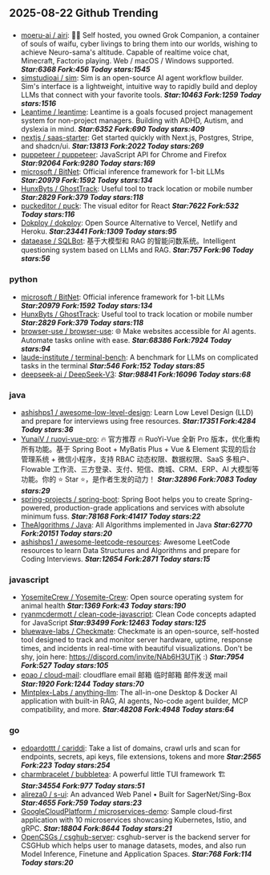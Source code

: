 ## 2025-08-22 Github Trending

### 
* [moeru-ai / airi](https://github.com/moeru-ai/airi): 💖🧸 Self hosted, you owned Grok Companion, a container of souls of waifu, cyber livings to bring them into our worlds, wishing to achieve Neuro-sama's altitude. Capable of realtime voice chat, Minecraft, Factorio playing. Web / macOS / Windows supported. ***Star:6368 Fork:456 Today stars:1545***
* [simstudioai / sim](https://github.com/simstudioai/sim): Sim is an open-source AI agent workflow builder. Sim's interface is a lightweight, intuitive way to rapidly build and deploy LLMs that connect with your favorite tools. ***Star:10463 Fork:1259 Today stars:1516***
* [Leantime / leantime](https://github.com/Leantime/leantime): Leantime is a goals focused project management system for non-project managers. Building with ADHD, Autism, and dyslexia in mind. ***Star:6352 Fork:690 Today stars:409***
* [nextjs / saas-starter](https://github.com/nextjs/saas-starter): Get started quickly with Next.js, Postgres, Stripe, and shadcn/ui. ***Star:13813 Fork:2022 Today stars:269***
* [puppeteer / puppeteer](https://github.com/puppeteer/puppeteer): JavaScript API for Chrome and Firefox ***Star:92064 Fork:9280 Today stars:169***
* [microsoft / BitNet](https://github.com/microsoft/BitNet): Official inference framework for 1-bit LLMs ***Star:20979 Fork:1592 Today stars:134***
* [HunxByts / GhostTrack](https://github.com/HunxByts/GhostTrack): Useful tool to track location or mobile number ***Star:2829 Fork:379 Today stars:118***
* [puckeditor / puck](https://github.com/puckeditor/puck): The visual editor for React ***Star:7622 Fork:532 Today stars:116***
* [Dokploy / dokploy](https://github.com/Dokploy/dokploy): Open Source Alternative to Vercel, Netlify and Heroku. ***Star:23441 Fork:1309 Today stars:95***
* [dataease / SQLBot](https://github.com/dataease/SQLBot): 基于大模型和 RAG 的智能问数系统。Intelligent questioning system based on LLMs and RAG. ***Star:757 Fork:96 Today stars:56***

### python
* [microsoft / BitNet](https://github.com/microsoft/BitNet): Official inference framework for 1-bit LLMs ***Star:20979 Fork:1592 Today stars:134***
* [HunxByts / GhostTrack](https://github.com/HunxByts/GhostTrack): Useful tool to track location or mobile number ***Star:2829 Fork:379 Today stars:118***
* [browser-use / browser-use](https://github.com/browser-use/browser-use): 🌐 Make websites accessible for AI agents. Automate tasks online with ease. ***Star:68386 Fork:7924 Today stars:94***
* [laude-institute / terminal-bench](https://github.com/laude-institute/terminal-bench): A benchmark for LLMs on complicated tasks in the terminal ***Star:546 Fork:152 Today stars:85***
* [deepseek-ai / DeepSeek-V3](https://github.com/deepseek-ai/DeepSeek-V3):  ***Star:98841 Fork:16096 Today stars:68***

### java
* [ashishps1 / awesome-low-level-design](https://github.com/ashishps1/awesome-low-level-design): Learn Low Level Design (LLD) and prepare for interviews using free resources. ***Star:17351 Fork:4284 Today stars:36***
* [YunaiV / ruoyi-vue-pro](https://github.com/YunaiV/ruoyi-vue-pro): 🔥 官方推荐 🔥 RuoYi-Vue 全新 Pro 版本，优化重构所有功能。基于 Spring Boot + MyBatis Plus + Vue & Element 实现的后台管理系统 + 微信小程序，支持 RBAC 动态权限、数据权限、SaaS 多租户、Flowable 工作流、三方登录、支付、短信、商城、CRM、ERP、AI 大模型等功能。你的 ⭐️ Star ⭐️，是作者生发的动力！ ***Star:32896 Fork:7083 Today stars:29***
* [spring-projects / spring-boot](https://github.com/spring-projects/spring-boot): Spring Boot helps you to create Spring-powered, production-grade applications and services with absolute minimum fuss. ***Star:78168 Fork:41417 Today stars:22***
* [TheAlgorithms / Java](https://github.com/TheAlgorithms/Java): All Algorithms implemented in Java ***Star:62770 Fork:20151 Today stars:20***
* [ashishps1 / awesome-leetcode-resources](https://github.com/ashishps1/awesome-leetcode-resources): Awesome LeetCode resources to learn Data Structures and Algorithms and prepare for Coding Interviews. ***Star:12654 Fork:2871 Today stars:15***

### javascript
* [YosemiteCrew / Yosemite-Crew](https://github.com/YosemiteCrew/Yosemite-Crew): Open source operating system for animal health ***Star:1369 Fork:43 Today stars:190***
* [ryanmcdermott / clean-code-javascript](https://github.com/ryanmcdermott/clean-code-javascript): Clean Code concepts adapted for JavaScript ***Star:93499 Fork:12463 Today stars:125***
* [bluewave-labs / Checkmate](https://github.com/bluewave-labs/Checkmate): Checkmate is an open-source, self-hosted tool designed to track and monitor server hardware, uptime, response times, and incidents in real-time with beautiful visualizations. Don't be shy, join here: https://discord.com/invite/NAb6H3UTjK :) ***Star:7954 Fork:527 Today stars:105***
* [eoao / cloud-mail](https://github.com/eoao/cloud-mail): cloudflare email 邮箱 临时邮箱 邮件发送 mail ***Star:1920 Fork:1244 Today stars:70***
* [Mintplex-Labs / anything-llm](https://github.com/Mintplex-Labs/anything-llm): The all-in-one Desktop & Docker AI application with built-in RAG, AI agents, No-code agent builder, MCP compatibility, and more. ***Star:48208 Fork:4948 Today stars:64***

### go
* [edoardottt / cariddi](https://github.com/edoardottt/cariddi): Take a list of domains, crawl urls and scan for endpoints, secrets, api keys, file extensions, tokens and more ***Star:2565 Fork:223 Today stars:254***
* [charmbracelet / bubbletea](https://github.com/charmbracelet/bubbletea): A powerful little TUI framework 🏗 ***Star:34554 Fork:977 Today stars:51***
* [alireza0 / s-ui](https://github.com/alireza0/s-ui): An advanced Web Panel • Built for SagerNet/Sing-Box ***Star:4655 Fork:759 Today stars:23***
* [GoogleCloudPlatform / microservices-demo](https://github.com/GoogleCloudPlatform/microservices-demo): Sample cloud-first application with 10 microservices showcasing Kubernetes, Istio, and gRPC. ***Star:18804 Fork:8644 Today stars:21***
* [OpenCSGs / csghub-server](https://github.com/OpenCSGs/csghub-server): csghub-server is the backend server for CSGHub which helps user to manage datasets, modes, and also run Model Inference, Finetune and Application Spaces. ***Star:768 Fork:114 Today stars:20***
